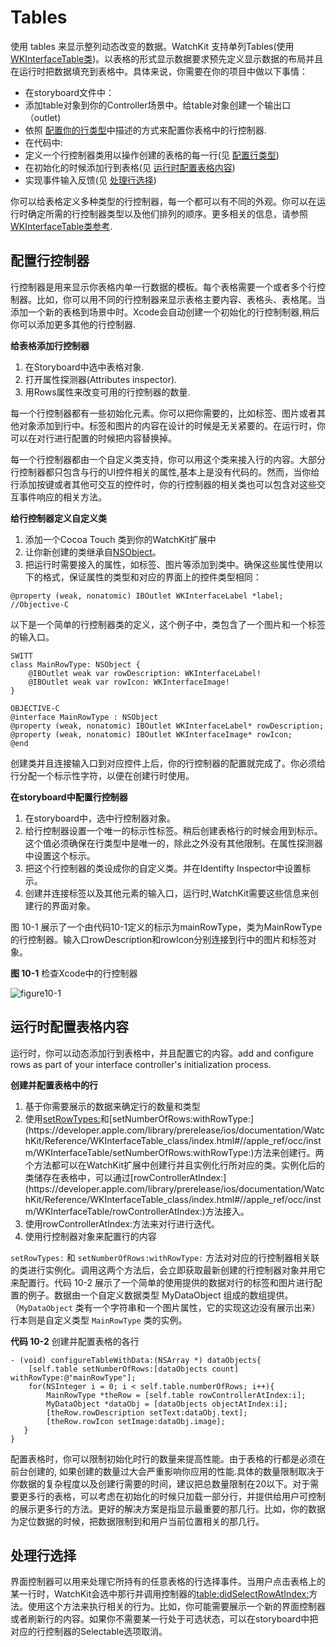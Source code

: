 # Tables

使用 tables 来显示整列动态改变的数据。WatchKit 支持单列Tables(使用[WKInterfaceTable类](https://developer.apple.com/library/prerelease/ios/documentation/WatchKit/Reference/WKInterfaceTable_class/index.html#//apple_ref/occ/cl/WKInterfaceTable))。以表格的形式显示数据要求预先定义显示数据的布局并且在运行时把数据填充到表格中。具体来说，你需要在你的项目中做以下事情：

- 在storyboard文件中：
 - 添加table对象到你的Controller场景中。给table对象创建一个输出口（outlet)
 - 依照 [配置你的行类型](https://developer.apple.com/library/prerelease/ios/documentation/General/Conceptual/WatchKitProgrammingGuide/Tables.html#//apple_ref/doc/uid/TP40014969-CH14-SW6)中描述的方式来配置你表格中的行控制器.
- 在代码中:
 - 定义一个行控制器类用以操作创建的表格的每一行(见 [配置行类型](https://developer.apple.com/library/prerelease/ios/documentation/General/Conceptual/WatchKitProgrammingGuide/Tables.html#//apple_ref/doc/uid/TP40014969-CH14-SW6))
 - 在初始化的时候添加行到表格(见 [运行时配置表格内容](https://developer.apple.com/library/prerelease/ios/documentation/General/Conceptual/WatchKitProgrammingGuide/Tables.html#//apple_ref/doc/uid/TP40014969-CH14-SW4))
 - 实现事件输入反馈(见 [处理行选择](https://developer.apple.com/library/prerelease/ios/documentation/General/Conceptual/WatchKitProgrammingGuide/Tables.html#//apple_ref/doc/uid/TP40014969-CH14-SW5))
   
你可以给表格定义多种类型的行控制器，每一个都可以有不同的外观。你可以在运行时确定所需的行控制器类型以及他们排列的顺序。更多相关的信息，请参照 [WKInterfaceTable类参考](https://developer.apple.com/library/prerelease/ios/documentation/WatchKit/Reference/WKInterfaceTable_class/index.html#//apple_ref/doc/uid/TP40014965).

## 配置行控制器

行控制器是用来显示你表格内单一行数据的模板。每个表格需要一个或者多个行控制器。比如，你可以用不同的行控制器来显示表格主要内容、表格头、表格尾。当添加一个新的表格到场景中时。Xcode会自动创建一个初始化的行控制制器,稍后你可以添加更多其他的行控制器.

**给表格添加行控制器**

1. 在Storyboard中选中表格对象.
2. 打开属性探测器(Attributes inspector).
3. 用Rows属性来改变可用的行控制器的数量.
   
每一个行控制器都有一些初始化元素。你可以把你需要的，比如标签、图片或者其他对象添加到行中。标签和图片的内容在设计的时候是无关紧要的。在运行时，你可以在对行进行配置的时候把内容替换掉。

每一个行控制器都由一个自定义类支持，你可以用这个类来接入行的内容。大部分行控制器都只包含与行的UI控件相关的属性,基本上是没有代码的。然而，当你给行添加按键或者其他可交互的控件时，你的行控制器的相关类也可以包含对这些交互事件响应的相关方法。

**给行控制器定义自定义类**    

1. 添加一个Cocoa Touch 类到你的WatchKit扩展中
2. 让你新创建的类继承自[NSObject](https://developer.apple.com/library/prerelease/ios/documentation/Cocoa/Reference/Foundation/Classes/NSObject_Class/index.html#//apple_ref/occ/cl/NSObject)。
3. 把运行时需要接入的属性，如标签、图片等添加到类中。确保这些属性使用以下的格式，保证属性的类型和对应的界面上的控件类型相同：
   
```
@property (weak, nonatomic) IBOutlet WKInterfaceLabel *label; //Objective-C
```

以下是一个简单的行控制器类的定义，这个例子中，类包含了一个图片和一个标签的输入口。

```
SWITT
class MainRowType: NSObject {
    @IBOutlet weak var rowDescription: WKInterfaceLabel!
    @IBOutlet weak var rowIcon: WKInterfaceImage!
}
```

```
OBJECTIVE-C
@interface MainRowType : NSObject
@property (weak, nonatomic) IBOutlet WKInterfaceLabel* rowDescription;
@property (weak, nonatomic) IBOutlet WKInterfaceImage* rowIcon;
@end    
```

创建类并且连接输入口到对应控件上后，你的行控制器的配置就完成了。你必须给行分配一个标示性字符，以便在创建行时使用。

**在storyboard中配置行控制器**   

1. 在storyboard中，选中行控制器对象。
2. 给行控制器设置一个唯一的标示性标签。稍后创建表格行的时候会用到标示。这个值必须确保在行类型中是唯一的，除此之外没有其他限制。在属性探测器中设置这个标示。
3. 把这个行控制器的类设成你的自定义类。并在Identifty Inspector中设置标示。
4. 创建并连接标签以及其他元素的输入口，运行时,WatchKit需要这些信息来创建行的界面对象。
   
图 10-1 展示了一个由代码10-1定义的标示为mainRowType，类为MainRowType的行控制器。输入口rowDescription和rowIcon分别连接到行中的图片和标签对象。

**图 10-1** 检查Xcode中的行控制器    

![figure10-1](../images/table_row_definition_2x.png)

## 运行时配置表格内容

运行时，你可以动态添加行到表格中，并且配置它的内容。add and configure rows as part of your interface controller's initialization process.

**创建并配置表格中的行**  

1. 基于你需要展示的数据来确定行的数量和类型
2. 使用[setRowTypes:](https://developer.apple.com/library/prerelease/ios/documentation/WatchKit/Reference/WKInterfaceTable_class/index.html#//apple_ref/occ/instm/WKInterfaceTable/setRowTypes:)和[setNumberOfRows:withRowType:](https://developer.apple.com/library/prerelease/ios/documentation/WatchKit/Reference/WKInterfaceTable_class/index.html#//apple_ref/occ/instm/WKInterfaceTable/setNumberOfRows:withRowType:)方法来创建行。两个方法都可以在WatchKit扩展中创建行并且实例化行所对应的类。实例化后的类储存在表格中，可以通过[rowControllerAtIndex:](https://developer.apple.com/library/prerelease/ios/documentation/WatchKit/Reference/WKInterfaceTable_class/index.html#//apple_ref/occ/instm/WKInterfaceTable/rowControllerAtIndex:)方法接入。
3. 使用rowControllerAtIndex:方法来对行进行迭代。
4. 使用行控制器对象来配置行的内容
   
`setRowTypes:` 和 `setNumberOfRows:withRowType:` 方法对对应的行控制器相关联的类进行实例化。调用这两个方法后，会立即获取最新创建的行控制器对象并用它来配置行。代码 10-2 展示了一个简单的使用提供的数据对行的标签和图片进行配置的例子。数据由一个自定义数据类型 MyDataObject 组成的数组提供。（`MyDataObject` 类有一个字符串和一个图片属性，它的实现这边没有展示出来）行本则是自定义类型 `MainRowType` 类的实例。

**代码 10-2** 创建并配置表格的各行   

```
- (void) configureTableWithData:(NSArray *) dataObjects{
    [self.table setNumberOfRows:[dataObjects count] withRowType:@"mainRowType"];
    for(NSInteger i = 0; i < self.table.numberOfRows; i++){
        MainRowType *theRow = [self.table rowControllerAtIndex:i];
        MyDataObject *dataObj = [dataObjects objectAtIndex:i];
        [theRow.rowDescription setText:dataObj.text];
        [theRow.rowIcon setImage:dataObj.image];
   }
}
```
   
配置表格时，你可以限制初始化时行的数量来提高性能。由于表格的行都是必须在前台创建的, 如果创建的数量过大会严重影响你应用的性能.具体的数量限制取决于你数据的复杂程度以及创建行需要的时间，建议把总数量限制在20以下。对于需要更多行的表格，可以考虑在初始化的时候只加载一部分行，并提供给用户可控制的展示更多行的方法。更好的解决方案是指显示最重要的那几行。比如，你的数据为定位数据的时候，把数据限制到和用户当前位置相关的那几行。

## 处理行选择

界面控制器可以用来处理它所持有的任意表格的行选择事件。当用户点击表格上的某一行时，WatchKit会选中那行并调用控制器的[table:didSelectRowAtIndex:](https://developer.apple.com/library/prerelease/ios/documentation/WatchKit/Reference/WKInterfaceController_class/index.html#//apple_ref/occ/instm/WKInterfaceController/table:didSelectRowAtIndex:)方法。使用这个方法来执行相关的行为。比如，你可能需要展示一个新的界面控制器或者刷新行的内容。如果你不需要某一行处于可选状态，可以在storyboard中把对应的行控制器的Selectable选项取消。
   